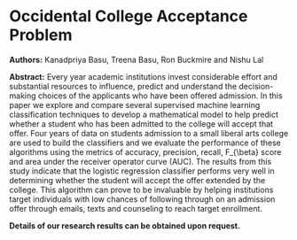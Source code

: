 # Occidental College Acceptance Problem
**Authors:** Kanadpriya Basu, Treena Basu, Ron Buckmire and Nishu Lal

**Abstract:** Every year academic institutions invest considerable effort and substantial resources to influence, predict and understand the decision-making choices of the applicants who have been offered admission. In this paper we explore and compare several supervised machine learning classification techniques to develop a mathematical model to help predict whether a student who has been admitted to the college will accept that offer. Four years of data on students admission to a small liberal arts college are used to build the classifiers and we evaluate the performance of these algorithms using the metrics of accuracy, precision, recall, 
F_{\beta} score and area under the receiver operator curve (AUC). The results from this study indicate that the logistic regression classifier performs very well in determining whether the student will accept the offer extended by the college. This algorithm can prove to be invaluable by helping institutions target individuals with low chances of following through on an admission offer through emails, texts and counseling to reach target enrollment. 

**Details of our research results can be obtained upon request.**


